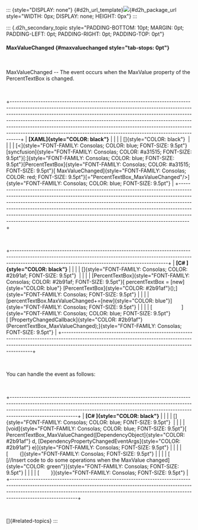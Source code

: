 ::: {style="DISPLAY: none"}
[](ms-xhelp:///?Id=d2h_url_template){#d2h_url_template}![](!package_url!){#d2h_package_url style="WIDTH: 0px; DISPLAY: none; HEIGHT: 0px"}
:::

::: {.d2h_secondary_topic style="PADDING-BOTTOM: 10pt; MARGIN: 0pt; PADDING-LEFT: 0pt; PADDING-RIGHT: 0pt; PADDING-TOP: 0pt"}
#### MaxValueChanged {#maxvaluechanged style="tab-stops: 0pt"}

 

MaxValueChanged -- The event occurs when the MaxValue property of the PercentTextBox is changed.

 

+----------------------------------------------------------------------------------------------------------------------------------------------------------------------------------------------------------------------------------------------------------------------------------------------------------------------------------------------------------------------------------------------------------------------------------------------------------------------------------------+
| **[XAML]{style="COLOR: black"}**                                                                                                                                                                                                                                                                                                                                                                                                                                                       |
|                                                                                                                                                                                                                                                                                                                                                                                                                                                                                        |
| []{style="COLOR: black"}                                                                                                                                                                                                                                                                                                                                                                                                                                                               |
|                                                                                                                                                                                                                                                                                                                                                                                                                                                                                        |
| [\<]{style="FONT-FAMILY: Consolas; COLOR: blue; FONT-SIZE: 9.5pt"}[syncfusion]{style="FONT-FAMILY: Consolas; COLOR: #a31515; FONT-SIZE: 9.5pt"}[:]{style="FONT-FAMILY: Consolas; COLOR: blue; FONT-SIZE: 9.5pt"}[PercentTextBox]{style="FONT-FAMILY: Consolas; COLOR: #a31515; FONT-SIZE: 9.5pt"}[ MaxValueChanged]{style="FONT-FAMILY: Consolas; COLOR: red; FONT-SIZE: 9.5pt"}[=\"PercentTextBox_MaxValueChanged\"/\>]{style="FONT-FAMILY: Consolas; COLOR: blue; FONT-SIZE: 9.5pt"} |
+----------------------------------------------------------------------------------------------------------------------------------------------------------------------------------------------------------------------------------------------------------------------------------------------------------------------------------------------------------------------------------------------------------------------------------------------------------------------------------------+

 

+------------------------------------------------------------------------------------------------------------------------------------------------------------------------------------------------------------------------------+
| **[C# ]{style="COLOR: black"}**                                                                                                                                                                                              |
|                                                                                                                                                                                                                              |
| []{style="FONT-FAMILY: Consolas; COLOR: #2b91af; FONT-SIZE: 9.5pt"}                                                                                                                                                          |
|                                                                                                                                                                                                                              |
| [PercentTextBox]{style="FONT-FAMILY: Consolas; COLOR: #2b91af; FONT-SIZE: 9.5pt"}[ percentTextBox = [new]{style="COLOR: blue"} [PercentTextBox]{style="COLOR: #2b91af"}();]{style="FONT-FAMILY: Consolas; FONT-SIZE: 9.5pt"} |
|                                                                                                                                                                                                                              |
| [percentTextBox.MaxValueChanged+=[new]{style="COLOR: blue"}]{style="FONT-FAMILY: Consolas; FONT-SIZE: 9.5pt"}                                                                                                                |
|                                                                                                                                                                                                                              |
| [                    ]{style="FONT-FAMILY: Consolas; COLOR: blue; FONT-SIZE: 9.5pt"}[ [PropertyChangedCallback]{style="COLOR: #2b91af"}(PercentTextBox_MaxValueChanged);]{style="FONT-FAMILY: Consolas; FONT-SIZE: 9.5pt"}   |
+------------------------------------------------------------------------------------------------------------------------------------------------------------------------------------------------------------------------------+

 

You can handle the event as follows:

 

+----------------------------------------------------------------------------------------------------------------------------------------------------------------------------------------------------------------------------------------------------------------------+
| **[C# ]{style="COLOR: black"}**                                                                                                                                                                                                                                      |
|                                                                                                                                                                                                                                                                      |
| []{style="FONT-FAMILY: Consolas; COLOR: blue; FONT-SIZE: 9.5pt"}                                                                                                                                                                                                     |
|                                                                                                                                                                                                                                                                      |
| [void]{style="FONT-FAMILY: Consolas; COLOR: blue; FONT-SIZE: 9.5pt"}[ PercentTextBox_MaxValueChanged([DependencyObject]{style="COLOR: #2b91af"} d, [DependencyPropertyChangedEventArgs]{style="COLOR: #2b91af"} e)]{style="FONT-FAMILY: Consolas; FONT-SIZE: 9.5pt"} |
|                                                                                                                                                                                                                                                                      |
| [        {]{style="FONT-FAMILY: Consolas; FONT-SIZE: 9.5pt"}                                                                                                                                                                                                         |
|                                                                                                                                                                                                                                                                      |
| [            [//Insert code to do some operations when the MaxValue changed]{style="COLOR: green"}]{style="FONT-FAMILY: Consolas; FONT-SIZE: 9.5pt"}                                                                                                                 |
|                                                                                                                                                                                                                                                                      |
| [        }]{style="FONT-FAMILY: Consolas; FONT-SIZE: 9.5pt"}                                                                                                                                                                                                         |
+----------------------------------------------------------------------------------------------------------------------------------------------------------------------------------------------------------------------------------------------------------------------+

 

[]{#related-topics}
:::
